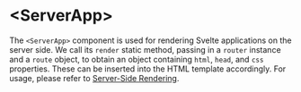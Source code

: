 # \<ServerApp>

The `<ServerApp>` component is used for rendering Svelte applications on the server side. We call its `render` static method, passing in a `router` instance and a `route` object, to obtain an object containing `html`, `head`, and `css` properties. These can be inserted into the HTML template accordingly. For usage, please refer to [Server-Side Rendering](ssr).